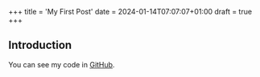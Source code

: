 +++
title = 'My First Post'
date = 2024-01-14T07:07:07+01:00
draft = true
+++
## Introduction

You can see my code in [GitHub](https://github.com/kizuyoko/hugo-test).